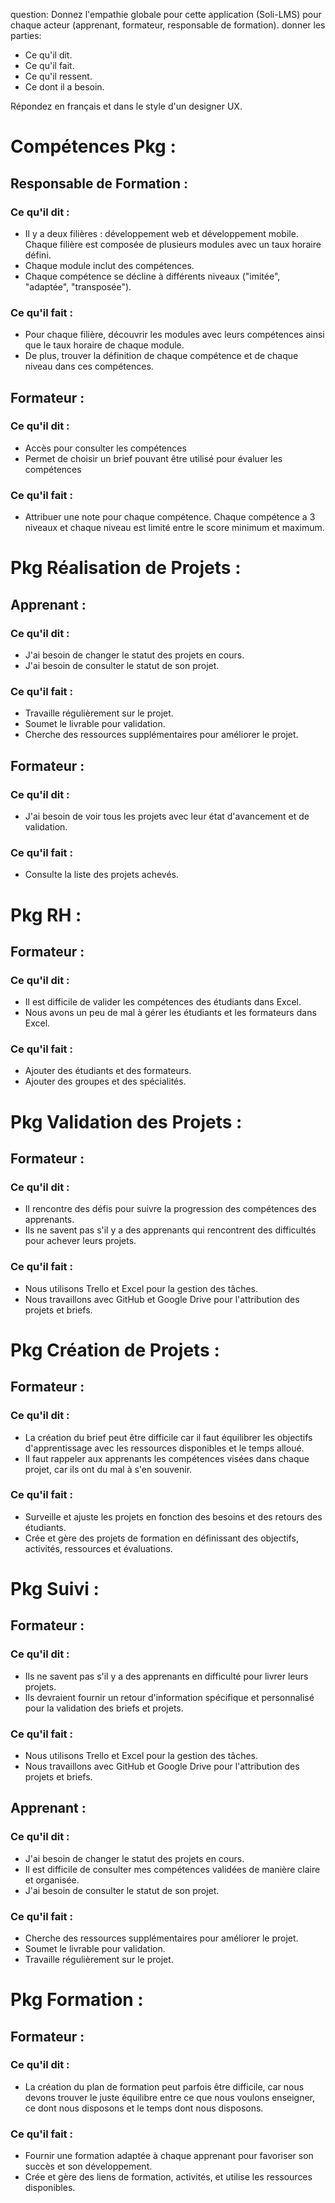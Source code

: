 question:
Donnez l'empathie globale pour cette application (Soli-LMS) pour chaque acteur (apprenant, formateur, responsable de formation).
donner les parties:
- Ce qu'il dit.
- Ce qu'il fait.
- Ce qu'il ressent.
- Ce dont il a besoin.

Répondez en français et dans le style d'un designer UX.

# Compétences Pkg :

## Responsable de Formation :

### Ce qu'il dit :

- Il y a deux filières : développement web et développement mobile. Chaque filière est composée de plusieurs modules avec un taux horaire défini.
- Chaque module inclut des compétences.
- Chaque compétence se décline à différents niveaux ("imitée", "adaptée", "transposée").

### Ce qu'il fait :

- Pour chaque filière, découvrir les modules avec leurs compétences ainsi que le taux horaire de chaque module.
- De plus, trouver la définition de chaque compétence et de chaque niveau dans ces compétences.

## Formateur :

### Ce qu'il dit :

- Accès pour consulter les compétences
- Permet de choisir un brief pouvant être utilisé pour évaluer les compétences

### Ce qu'il fait :

- Attribuer une note pour chaque compétence. Chaque compétence a 3 niveaux et chaque niveau est limité entre le score minimum et maximum.

# Pkg Réalisation de Projets :

## Apprenant :

### Ce qu'il dit :

- J'ai besoin de changer le statut des projets en cours.
- J'ai besoin de consulter le statut de son projet.

### Ce qu'il fait :

- Travaille régulièrement sur le projet.
- Soumet le livrable pour validation.
- Cherche des ressources supplémentaires pour améliorer le projet.

## Formateur :

### Ce qu'il dit :

- J'ai besoin de voir tous les projets avec leur état d'avancement et de validation.

### Ce qu'il fait :

- Consulte la liste des projets achevés.

# Pkg RH :

## Formateur :

### Ce qu'il dit :

- Il est difficile de valider les compétences des étudiants dans Excel.
- Nous avons un peu de mal à gérer les étudiants et les formateurs dans Excel.

### Ce qu'il fait :

- Ajouter des étudiants et des formateurs.
- Ajouter des groupes et des spécialités.

# Pkg Validation des Projets :

## Formateur :

### Ce qu'il dit :

- Il rencontre des défis pour suivre la progression des compétences des apprenants.
- Ils ne savent pas s'il y a des apprenants qui rencontrent des difficultés pour achever leurs projets.

### Ce qu'il fait :

- Nous utilisons Trello et Excel pour la gestion des tâches.
- Nous travaillons avec GitHub et Google Drive pour l'attribution des projets et briefs.

# Pkg Création de Projets :

## Formateur :

### Ce qu'il dit :

- La création du brief peut être difficile car il faut équilibrer les objectifs d'apprentissage avec les ressources disponibles et le temps alloué.
- Il faut rappeler aux apprenants les compétences visées dans chaque projet, car ils ont du mal à s'en souvenir.

### Ce qu'il fait :

- Surveille et ajuste les projets en fonction des besoins et des retours des étudiants.
- Crée et gère des projets de formation en définissant des objectifs, activités, ressources et évaluations.

# Pkg Suivi :

## Formateur :

### Ce qu'il dit :

- Ils ne savent pas s'il y a des apprenants en difficulté pour livrer leurs projets.
- Ils devraient fournir un retour d'information spécifique et personnalisé pour la validation des briefs et projets.

### Ce qu'il fait :

- Nous utilisons Trello et Excel pour la gestion des tâches.
- Nous travaillons avec GitHub et Google Drive pour l'attribution des projets et briefs.

## Apprenant :

### Ce qu'il dit :

- J'ai besoin de changer le statut des projets en cours.
- Il est difficile de consulter mes compétences validées de manière claire et organisée.
- J'ai besoin de consulter le statut de son projet.

### Ce qu'il fait :

- Cherche des ressources supplémentaires pour améliorer le projet.
- Soumet le livrable pour validation.
- Travaille régulièrement sur le projet.

# Pkg Formation :

## Formateur :

### Ce qu'il dit :

- La création du plan de formation peut parfois être difficile, car nous devons trouver le juste équilibre entre ce que nous voulons enseigner, ce dont nous disposons et le temps dont nous disposons.

### Ce qu'il fait :

- Fournir une formation adaptée à chaque apprenant pour favoriser son succès et son développement.
- Crée et gère des liens de formation, activités, et utilise les ressources disponibles.
